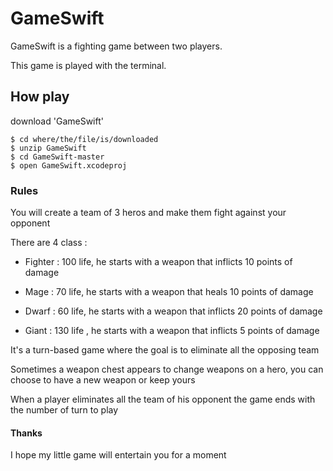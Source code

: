# GameSwift

GameSwift is a fighting game between two players.

This game is played with the terminal.

## How play 

download 'GameSwift'

``` 
$ cd where/the/file/is/downloaded
$ unzip GameSwift
$ cd GameSwift-master 
$ open GameSwift.xcodeproj

``` 

### Rules 

You will create a team of 3 heros and make them fight against your opponent

There are 4 class :

* Fighter : 100 life, he starts with a weapon that inflicts 10 points of damage

* Mage : 70 life, he starts with a weapon that heals 10 points of damage

* Dwarf : 60 life, he starts with a weapon that inflicts 20 points of damage

* Giant : 130 life , he starts with a weapon that inflicts 5 points of damage


It's a turn-based game where the goal is to eliminate all the opposing team


Sometimes a weapon chest appears to change weapons on a hero, you can choose to have a new weapon or keep yours


When a player eliminates all the team of his opponent the game ends with the number of turn to play

#### Thanks 


I hope my little game will entertain you for a moment
